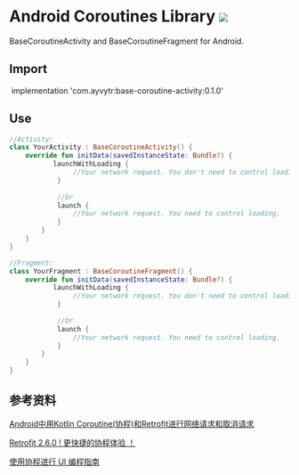 # Android Coroutines Library  [![](https://img.shields.io/badge/jCenter-0.1.0-red.svg)](https://bintray.com/ayvytr/maven/base-coroutine-activity/_latestVersion)


BaseCoroutineActivity and BaseCoroutineFragment for Android.

## Import

​	implementation 'com.ayvytr:base-coroutine-activity:0.1.0'

## Use

```kotlin
//Activity:
class YourActivity : BaseCoroutineActivity() {
	override fun initData(savedInstanceState: Bundle?) {
		   launchWithLoading {
            	//Your network request. You don't need to control loading.
            }
            
            //Or
            launch {
            	//Your network request. You need to control loading.
            }
        }
	}
}

```



```kotlin
//Fragment:
class YourFragment : BaseCoroutineFragment() {
	override fun initData(savedInstanceState: Bundle?) {
		   launchWithLoading {
            	//Your network request. You don't need to control loading.
            }
            
            //Or
            launch {
            	//Your network request. You need to control loading.
            }
        }
	}
}

```






## 参考资料

[Android中用Kotlin Coroutine(协程)和Retrofit进行网络请求和取消请求](https://blog.csdn.net/huyongl1989/article/details/89456753)

[Retrofit 2.6.0 ! 更快捷的协程体验 ！](https://blog.csdn.net/sunluyao_/article/details/92799767)

[使用协程进行 UI 编程指南](https://github.com/hltj/kotlinx.coroutines-cn/blob/master/ui/coroutines-guide-ui.md)



